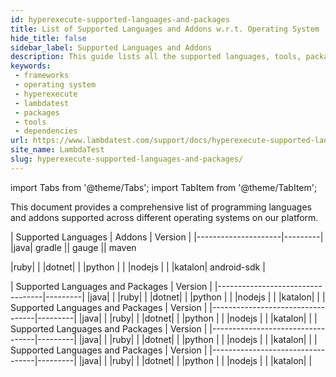 ```yaml
---
id: hyperexecute-supported-languages-and-packages
title: List of Supported Languages and Addons w.r.t. Operating System
hide_title: false
sidebar_label: Supported Languages and Addons
description: This guide lists all the supported languages, tools, packages and frameworks along with their versions that are compatible with different supported operating system - windows, linux and macOS
keywords:
 - frameworks
 - operating system
 - hyperexecute
 - lambdatest
 - packages
 - tools
 - dependencies
url: https://www.lambdatest.com/support/docs/hyperexecute-supported-languages-and-packages/
site_name: LambdaTest
slug: hyperexecute-supported-languages-and-packages/
---
```


import Tabs from '@theme/Tabs';
import TabItem from '@theme/TabItem';

<script type="application/ld+json"
      dangerouslySetInnerHTML={{ __html: JSON.stringify({
       "@context": "https://schema.org",
        "@type": "BreadcrumbList",
        "itemListElement": [{
          "@type": "ListItem",
          "position": 1,
          "name": "Home",
          "item": "https://www.lambdatest.com"
        },{
          "@type": "ListItem",
          "position": 2,
          "name": "Support",
          "item": "https://www.lambdatest.com/support/docs/"
        },{
          "@type": "ListItem",
          "position": 3,
          "name": "Supported Languages and Addons ",
          "item": "https://www.lambdatest.com/support/docs/hyperexecute-supported-languages-and-packages/"
        }]
      })
    }}
></script>
This document provides a comprehensive list of programming languages and addons supported across different operating systems on our platform.

<Tabs className="docs__val">

<TabItem value="linux" label="Linux" default>
| Supported Languages | Addons | Version |
|---------------------|---------|
|java| gradle
|| gauge
|| maven

|ruby| |
|dotnet| |
|python | |
|nodejs | |
|katalon| android-sdk |



</TabItem>

<TabItem value="windows" label="Windows" default>
    <Tabs className="docs__val">
        <TabItem value="win10" label="Windows 10" default>
            | Supported Languages and Packages | Version |
            |----------------------------------|---------|
            |java| |
            |ruby| |
            |dotnet| |
            |python | |
            |nodejs | |
            |katalon| |
        </TabItem>
        <TabItem value="win11" label="Windows 11" default>
            | Supported Languages and Packages | Version |
            |----------------------------------|---------|
            |java| |
            |ruby| |
            |dotnet| |
            |python | |
            |nodejs | |
            |katalon| |
        </TabItem>
    </Tabs>
</TabItem>

<TabItem value="mac" label="macOS" default>
    <Tabs className="docs__val">
        <TabItem value="mac12" label="macOS 12" default>
            | Supported Languages and Packages | Version |
            |----------------------------------|---------|
            |java| |
            |ruby| |
            |dotnet| |
            |python | |
            |nodejs | |
            |katalon| |
        </TabItem>
        <TabItem value="mac13" label="macOS 13" default>
            | Supported Languages and Packages | Version |
            |----------------------------------|---------|
            |java| |
            |ruby| |
            |dotnet| |
            |python | |
            |nodejs | |
            |katalon| |
        </TabItem>
    </Tabs>
</TabItem>

</Tabs>